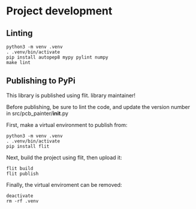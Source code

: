 # Project development

## Linting

    python3 -m venv .venv
    . .venv/bin/activate
    pip install autopep8 mypy pylint numpy
    make lint


## Publishing to PyPi

This library is published using flit.
library maintainer!

Before publishing, be sure to lint the code, and update the version number
in src/pcb_painter/__init__.py

First, make a virtual environment to publish from:

    python3 -m venv .venv
    . .venv/bin/activate
    pip install flit

Next, build the project using flit, then upload it:

    flit build
    flit publish

Finally, the virtual enviroment can be removed:

    deactivate
    rm -rf .venv

